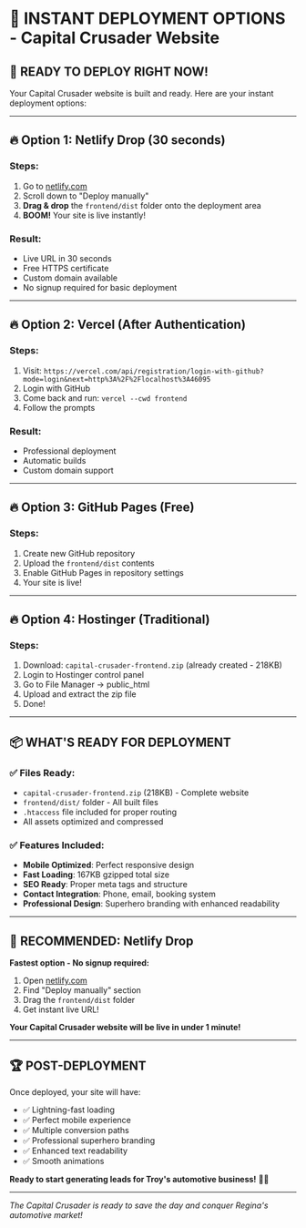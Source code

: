 # 🚀 INSTANT DEPLOYMENT OPTIONS - Capital Crusader Website

## 🎯 **READY TO DEPLOY RIGHT NOW!**

Your Capital Crusader website is built and ready. Here are your instant deployment options:

---

## 🔥 **Option 1: Netlify Drop (30 seconds)**

### **Steps:**
1. Go to [netlify.com](https://netlify.com)
2. Scroll down to "Deploy manually"
3. **Drag & drop** the `frontend/dist` folder onto the deployment area
4. **BOOM!** Your site is live instantly!

### **Result:**
- Live URL in 30 seconds
- Free HTTPS certificate
- Custom domain available
- No signup required for basic deployment

---

## 🔥 **Option 2: Vercel (After Authentication)**

### **Steps:**
1. Visit: `https://vercel.com/api/registration/login-with-github?mode=login&next=http%3A%2F%2Flocalhost%3A46095`
2. Login with GitHub
3. Come back and run: `vercel --cwd frontend`
4. Follow the prompts

### **Result:**
- Professional deployment
- Automatic builds
- Custom domain support

---

## 🔥 **Option 3: GitHub Pages (Free)**

### **Steps:**
1. Create new GitHub repository
2. Upload the `frontend/dist` contents
3. Enable GitHub Pages in repository settings
4. Your site is live!

---

## 🔥 **Option 4: Hostinger (Traditional)**

### **Steps:**
1. Download: `capital-crusader-frontend.zip` (already created - 218KB)
2. Login to Hostinger control panel
3. Go to File Manager → public_html
4. Upload and extract the zip file
5. Done!

---

## 📦 **WHAT'S READY FOR DEPLOYMENT**

### ✅ **Files Ready:**
- `capital-crusader-frontend.zip` (218KB) - Complete website
- `frontend/dist/` folder - All built files
- `.htaccess` file included for proper routing
- All assets optimized and compressed

### ✅ **Features Included:**
- **Mobile Optimized**: Perfect responsive design
- **Fast Loading**: 167KB gzipped total size
- **SEO Ready**: Proper meta tags and structure
- **Contact Integration**: Phone, email, booking system
- **Professional Design**: Superhero branding with enhanced readability

---

## 🎯 **RECOMMENDED: Netlify Drop**

**Fastest option - No signup required:**

1. Open [netlify.com](https://netlify.com)
2. Find "Deploy manually" section
3. Drag the `frontend/dist` folder
4. Get instant live URL!

**Your Capital Crusader website will be live in under 1 minute!**

---

## 🏆 **POST-DEPLOYMENT**

Once deployed, your site will have:
- ✅ Lightning-fast loading
- ✅ Perfect mobile experience
- ✅ Multiple conversion paths
- ✅ Professional superhero branding
- ✅ Enhanced text readability
- ✅ Smooth animations

**Ready to start generating leads for Troy's automotive business!** 🦸‍♂️

---

*The Capital Crusader is ready to save the day and conquer Regina's automotive market!*
